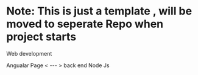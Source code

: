 

# Note: This is just a template , will be moved to seperate Repo when project starts 


Web development 

Angualar Page < --- > back end Node Js
